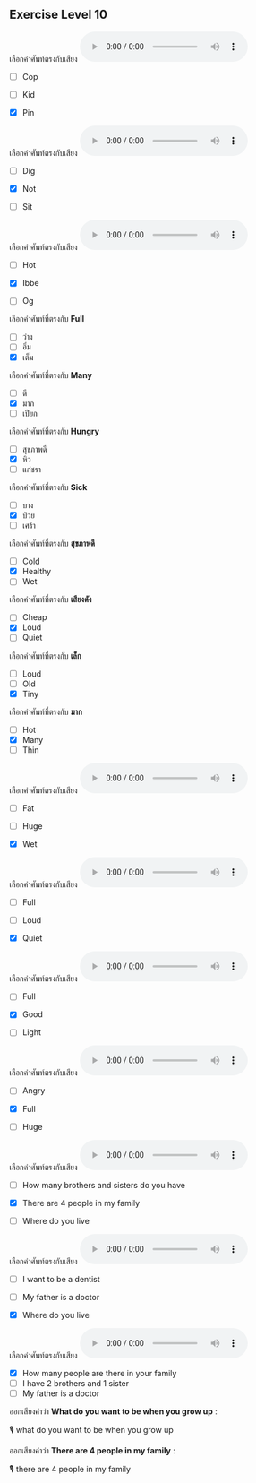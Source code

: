 ## Exercise Level 10

เลือกคำศัพท์ตรงกับเสียง ![](/media/audio/pin.mp3) 
 - [ ] Cop
 - [ ] Kid
 - [x] Pin


เลือกคำศัพท์ตรงกับเสียง ![](/media/audio/not.mp3) 
 - [ ] Dig
 - [x] Not
 - [ ] Sit


เลือกคำศัพท์ตรงกับเสียง ![](/media/audio/ibbe.mp3) 
 - [ ] Hot
 - [x] Ibbe
 - [ ] Og


 เลือกคำศัพท์ที่ตรงกับ **Full**
 - [ ] ว่าง
 - [ ] อิ่ม
 - [x] เต็ม

 เลือกคำศัพท์ที่ตรงกับ **Many**
 - [ ] ดี
 - [x] มาก
 - [ ] เปียก

 เลือกคำศัพท์ที่ตรงกับ **Hungry**
 - [ ] สุขภาพดี
 - [x] หิว
 - [ ] แก่ชรา

 เลือกคำศัพท์ที่ตรงกับ **Sick**
 - [ ] บาง
 - [x] ป่วย
 - [ ] เศร้า

 เลือกคำศัพท์ที่ตรงกับ **สุขภาพดี**
 - [ ] Cold
 - [x] Healthy
 - [ ] Wet

 เลือกคำศัพท์ที่ตรงกับ **เสียงดัง**
 - [ ] Cheap
 - [x] Loud
 - [ ] Quiet

 เลือกคำศัพท์ที่ตรงกับ **เล็ก**
 - [ ] Loud
 - [ ] Old
 - [x] Tiny

 เลือกคำศัพท์ที่ตรงกับ **มาก**
 - [ ] Hot
 - [x] Many
 - [ ] Thin

เลือกคำศัพท์ตรงกับเสียง ![](/media/audio/wet.mp3) 
 - [ ] Fat
 - [ ] Huge
 - [x] Wet


เลือกคำศัพท์ตรงกับเสียง ![](/media/audio/quiet.mp3) 
 - [ ] Full
 - [ ] Loud
 - [x] Quiet


เลือกคำศัพท์ตรงกับเสียง ![](/media/audio/good.mp3) 
 - [ ] Full
 - [x] Good
 - [ ] Light


เลือกคำศัพท์ตรงกับเสียง ![](/media/audio/full.mp3) 
 - [ ] Angry
 - [x] Full
 - [ ] Huge


เลือกคำศัพท์ตรงกับเสียง ![](/media/audio/There&#x20;are&#x20;4&#x20;people&#x20;in&#x20;my&#x20;family.mp3) 
 - [ ] How many brothers and sisters do you have
 - [x] There are 4 people in my family
 - [ ] Where do you live


เลือกคำศัพท์ตรงกับเสียง ![](/media/audio/Where&#x20;do&#x20;you&#x20;live.mp3) 
 - [ ] I want to be a dentist
 - [ ] My father is a doctor
 - [x] Where do you live


เลือกคำศัพท์ตรงกับเสียง ![](/media/audio/How&#x20;many&#x20;people&#x20;are&#x20;there&#x20;in&#x20;your&#x20;family.mp3) 
 - [x] How many people are there in your family
 - [ ] I have 2 brothers and 1 sister
 - [ ] My father is a doctor

ออกเสียงคำว่า **What do you want to be when you grow up** :

🎙️ what do you want to be when you grow up

ออกเสียงคำว่า **There are 4 people in my family** :

🎙️ there are 4 people in my family

